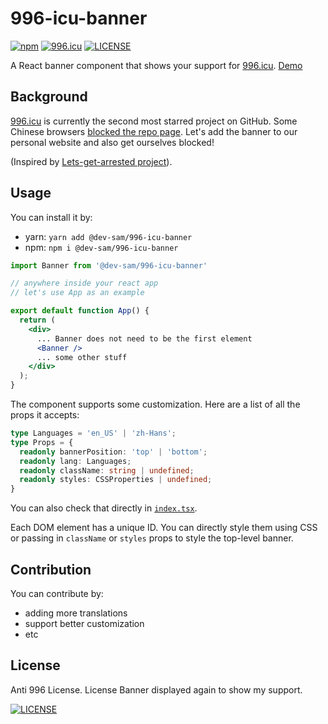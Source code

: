 # 996-icu-banner

[![npm](https://img.shields.io/npm/v/@dev-sam/996-icu-banner.svg)](https://www.npmjs.com/package/@dev-sam/996-icu-banner)
[![996.icu](https://img.shields.io/badge/link-996.icu-red.svg)](https://996.icu)
[![LICENSE](https://img.shields.io/badge/license-Anti%20996-blue.svg)](https://github.com/996icu/996.ICU/blob/master/LICENSE)

A React banner component that shows your support for [996.icu](https://github.com/996icu/996.ICU).
[Demo](https://996-icu-banner.developersam.com)

## Background

[996.icu](https://github.com/996icu/996.ICU) is currently the second most starred project on GitHub.
Some Chinese browsers [blocked the repo page](https://github.com/996icu/996.ICU/pull/24904). Let's
add the banner to our personal website and also get ourselves blocked!

(Inspired by [Lets-get-arrested project](https://github.com/hamukazu/lets-get-arrested)).

## Usage

You can install it by:

- yarn: `yarn add @dev-sam/996-icu-banner`
- npm: `npm i @dev-sam/996-icu-banner`

```jsx
import Banner from '@dev-sam/996-icu-banner'

// anywhere inside your react app
// let's use App as an example

export default function App() {
  return (
    <div>
      ... Banner does not need to be the first element
      <Banner />
      ... some other stuff
    </div>
  );
}
```

The component supports some customization. Here are a list of all the props it accepts:

```typescript
type Languages = 'en_US' | 'zh-Hans';
type Props = {
  readonly bannerPosition: 'top' | 'bottom';
  readonly lang: Languages;
  readonly className: string | undefined;
  readonly styles: CSSProperties | undefined;
}
```

You can also check that directly in [`index.tsx`](./src/index.tsx).

Each DOM element has a unique ID. You can directly style them using CSS or passing in `className` or
`styles` props to style the top-level banner.

## Contribution

You can contribute by:

- adding more translations
- support better customization
- etc

## License

Anti 996 License. License Banner displayed again to show my support.

[![LICENSE](https://img.shields.io/badge/license-Anti%20996-blue.svg)](https://github.com/996icu/996.ICU/blob/master/LICENSE)
